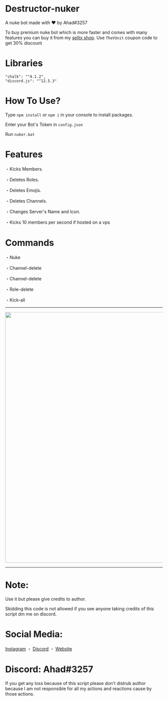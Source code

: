 # Destructor-nuker
A nuke bot made with ❤ by Ahad#3257

To buy premium nuke bot which is more faster and comes with many features you can buy it from my [sellix shop](https://thevunit.mysellix.io/). Use `TheVUnit` coupon code to get 30% discount


# Libraries
    "chalk": "^4.1.2",
    "discord.js": "^12.5.3"

# How To Use?
Type `npm install` or `npm i` in your console to install packages.

Enter your Bot's Token in `config.json` 

Run `nuker.bat`

# Features
・Kicks Members.

・Deletes Roles.

・Deletes Emojis.

・Deletes Channels.

・Changes Server's Name and Icon.

・Kicks 10 members per second if hosted on a vps

# Commands
・Nuke

・Channel-delete

・Channel-delete

・Role-delete

・Kick-all

***

<p align="center"><img width="800px" src="https://cdn.discordapp.com/attachments/937716602592436244/952861415939661906/unknown.png"/></p>

***

# Note:
Use it but please give credits to author.

Skidding this code is not allowed if you see anyone taking credits of this script dm me on discord.

# Social Media:
[Instagram](https://www.instagram.com/ahadnoor._) ・
[Discord](https://discord.gg/Ncsc5pRNgf) ・
[Website](https://www.itscruel.cf/) 

# Discord: Ahad#3257
If you get any loss because of this script please don't distrub author because I am not responsible for all my actions and reactions cause by those actions.

